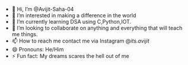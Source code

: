 - 👋 Hi, I’m @Avijit-Saha-04
- 👀 I’m interested in making a difference in the world
- 🌱 I’m currently learning DSA using C,Python,IOT.
- 💞️ I’m looking to collaborate on anything and everything that will teach me things.
- 📫 How to reach me contact me via Instagram @_its.avijit_
- 😄 Pronouns: He/Him
- ⚡ Fun fact: My dreams scares the hell out of me

<!---
Avijit-Saha-04/Avijit-Saha-04 is a ✨ special ✨ repository because its `README.md` (this file) appears on your GitHub profile.
You can click the Preview link to take a look at your changes.
--->
